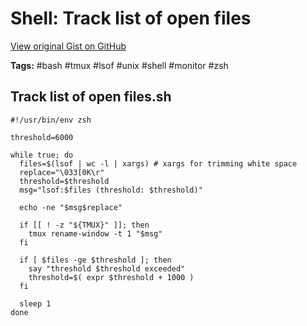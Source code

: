 # Shell: Track list of open files 

[View original Gist on GitHub](https://gist.github.com/Integralist/80fa38b86e9f93e6721d0c9452bc3b9f)

**Tags:** #bash #tmux #lsof #unix #shell #monitor #zsh

## Track list of open files.sh

```shell
#!/usr/bin/env zsh

threshold=6000

while true; do
  files=$(lsof | wc -l | xargs) # xargs for trimming white space
  replace="\033[0K\r"
  threshold=$threshold
  msg="lsof:$files (threshold: $threshold)"

  echo -ne "$msg$replace"

  if [[ ! -z "${TMUX}" ]]; then
    tmux rename-window -t 1 "$msg"
  fi

  if [ $files -ge $threshold ]; then
    say "threshold $threshold exceeded"
    threshold=$( expr $threshold + 1000 )
  fi

  sleep 1
done
```

